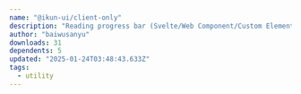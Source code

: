 ```yaml
---
name: "@ikun-ui/client-only"
description: "Reading progress bar (Svelte/Web Component/Custom Element)"
author: "baiwusanyu"
downloads: 31
dependents: 5
updated: "2025-01-24T03:48:43.633Z"
tags: 
  - utility
---
```

